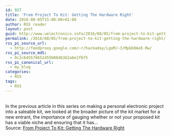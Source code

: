 ```yaml
---
id: 937
title: 'From Project To Kit: Getting The Hardware Right'
date: 2016-08-05T15:00:00+01:00
author: RSS reader
layout: post
guid: http://www.uelectronics.info/2016/08/05/from-project-to-kit-getting-the-hardware-right/
permalink: /2016/08/05/from-project-to-kit-getting-the-hardware-right/
rss_pi_source_url:
  - http://feedproxy.google.com/~r/hackaday/LgoM/~3/MpGb0AeE-Rw/
rss_pi_source_md5:
  - 0c2c645578652d55608d6362a6e1f6f5
rss_pi_canonical_url:
  - my_blog
categories:
  - RSS
tags:
  - RSS
---
```

&#013;  
In the previous article in this series on making a personal electronic project into a saleable kit, we looked at the broader picture of the kit market for a new entrant, the importance of gauging whether or not your proposed kit has a viable niche and ensuring that it has…&#013;  
Source: <a href="http://feedproxy.google.com/~r/hackaday/LgoM/~3/MpGb0AeE-Rw/" target="_blank">From Project To Kit: Getting The Hardware Right</a>